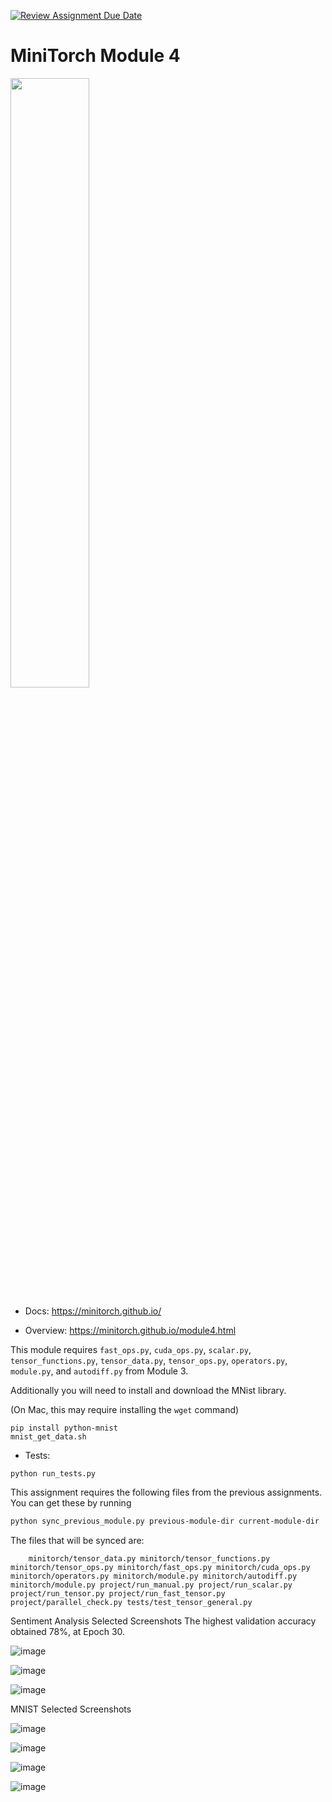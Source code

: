 [![Review Assignment Due Date](https://classroom.github.com/assets/deadline-readme-button-24ddc0f5d75046c5622901739e7c5dd533143b0c8e959d652212380cedb1ea36.svg)](https://classroom.github.com/a/5gWs3A8E)
# MiniTorch Module 4

<img src="https://minitorch.github.io/minitorch.svg" width="50%">

* Docs: https://minitorch.github.io/

* Overview: https://minitorch.github.io/module4.html

This module requires `fast_ops.py`, `cuda_ops.py`, `scalar.py`, `tensor_functions.py`, `tensor_data.py`, `tensor_ops.py`, `operators.py`, `module.py`, and `autodiff.py` from Module 3.


Additionally you will need to install and download the MNist library.

(On Mac, this may require installing the `wget` command)

```
pip install python-mnist
mnist_get_data.sh
```


* Tests:

```
python run_tests.py
```

This assignment requires the following files from the previous assignments. You can get these by running

```bash
python sync_previous_module.py previous-module-dir current-module-dir
```

The files that will be synced are:

        minitorch/tensor_data.py minitorch/tensor_functions.py minitorch/tensor_ops.py minitorch/fast_ops.py minitorch/cuda_ops.py minitorch/operators.py minitorch/module.py minitorch/autodiff.py minitorch/module.py project/run_manual.py project/run_scalar.py project/run_tensor.py project/run_fast_tensor.py project/parallel_check.py tests/test_tensor_general.py


Sentiment Analysis Selected Screenshots
The highest validation accuracy obtained 78%, at Epoch 30.

![image](https://github.com/Cornell-Tech-ML/mle-module-4-93c3173d-anya-23-ct/assets/143188373/82d12606-82b3-4889-90d5-782bb216129a)

![image](https://github.com/Cornell-Tech-ML/mle-module-4-93c3173d-anya-23-ct/assets/143188373/3b70ddf3-3ad9-4afc-b243-2ff8ccc67b16)

![image](https://github.com/Cornell-Tech-ML/mle-module-4-93c3173d-anya-23-ct/assets/143188373/bea3347d-5e9f-4d3f-bd29-4e427a9bb3e5)


MNIST Selected Screenshots

![image](https://github.com/Cornell-Tech-ML/mle-module-4-93c3173d-anya-23-ct/assets/143188373/758fcc32-e1d9-4d80-b21b-5a336579f252)

![image](https://github.com/Cornell-Tech-ML/mle-module-4-93c3173d-anya-23-ct/assets/143188373/beebdd60-84b0-42c8-8e88-cd0fc0f2d277)

![image](https://github.com/Cornell-Tech-ML/mle-module-4-93c3173d-anya-23-ct/assets/143188373/66f8827f-1828-4f22-a4bf-04e0de98d4b1)

![image](https://github.com/Cornell-Tech-ML/mle-module-4-93c3173d-anya-23-ct/assets/143188373/f27b8b76-2f97-4755-bb8d-74a2a1c6d52a)






